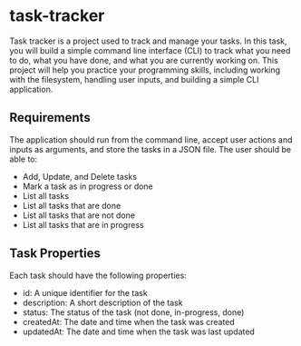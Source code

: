 # task-tracker
Task tracker is a project used to track and manage your tasks. In this task, you will build a simple command line interface (CLI) to track what you need to do, what you have done, and what you are currently working on. This project will help you practice your programming skills, including working with the filesystem, handling user inputs, and building a simple CLI application.

## Requirements
The application should run from the command line, accept user actions and inputs as arguments, and store the tasks in a JSON file. The user should be able to:
  -  Add, Update, and Delete tasks
  -  Mark a task as in progress or done
  -  List all tasks
  -  List all tasks that are done
  -  List all tasks that are not done
  -  List all tasks that are in progress

## Task Properties
Each task should have the following properties:
  - id: A unique identifier for the task
  - description: A short description of the task
  - status: The status of the task (not done, in-progress, done)
  - createdAt: The date and time when the task was created
  - updatedAt: The date and time when the task was last updated
